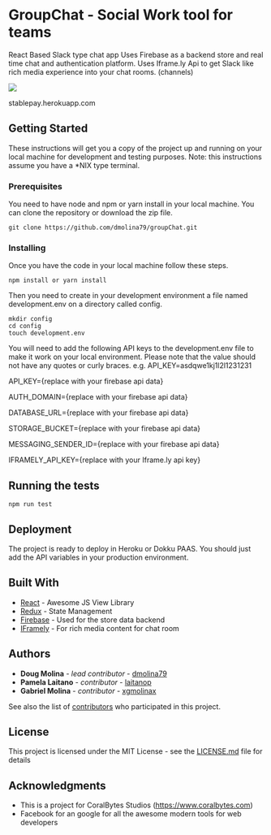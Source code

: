


# GroupChat - Social Work tool for teams

React Based Slack type chat app
Uses Firebase as a backend store and real time chat and authentication platform.
Uses Iframe.ly Api to get Slack like rich media experience into your chat rooms. (channels)








<a href="https://stablepay.herokuapp.com/checkout?data=%7B%22stablepay%22%3Atrue%2C%22payload%22%3A%7B%22type%22%3A%22Donation%22%2C%22source%22%3A%7B%22name%22%3A%22GroupChat%22%2C%22address%22%3A%220x8b59ae6ec3Ef31c796600373a0Add1d91bD1c00e%22%7D%2C%22amount%22%3A%7B%22total%22%3A5%2C%22options%22%3A%5B5%2C10%2C15%2C25%5D%2C%22currency%22%3A%22USD%22%2C%22sign%22%3A%22%24%22%7D%2C%22theme%22%3A%22colored%22%2C%22callbackURL%22%3A%22https%3A%2F%2Fgithub.com%2Fdmolina79%2FgroupChat%22%7D%7D">
    <img src="https://stablepay.herokuapp.com/static/DonationsButtonBlueWhite.svg" >
</a>






 stablepay.herokuapp.com
## Getting Started

These instructions will get you a copy of the project up and running on your local machine for development and testing purposes. Note: this instructions assume you have a *NIX type terminal.

### Prerequisites
You need to have node and npm or yarn install in your local machine.
You can clone the repository or download the zip file.

```
git clone https://github.com/dmolina79/groupChat.git
```

### Installing

Once you have the code in your local machine follow these steps.

```
npm install or yarn install
```

Then you need to create in your development environment 
a file named development.env on a directory called config.

```
mkdir config
cd config
touch development.env
```

You will need to add the following API keys to the development.env file
to make it work on your local environment. Please note that the
value should not have any quotes or curly braces. e.g. API_KEY=asdqwe1kj1l2l1231231

API_KEY={replace with your firebase api data}

AUTH_DOMAIN={replace with your firebase api data}

DATABASE_URL={replace with your firebase api data}

STORAGE_BUCKET={replace with your firebase api data}

MESSAGING_SENDER_ID={replace with your firebase api data}

IFRAMELY_API_KEY={replace with your Iframe.ly api key}


## Running the tests

```
npm run test
```

## Deployment

The project is ready to deploy in Heroku or Dokku PAAS.
You should just add the API variables in your production environment.

## Built With

* [React](https://facebook.github.io/react/) - Awesome JS View Library
* [Redux](http://redux.js.org/docs/introduction/) - State Management
* [Firebase](https://firebase.google.com/) - Used for the store data backend
* [IFramely](https://iframely.com/) - For rich media content for chat room

## Authors

* **Doug Molina** - *lead contributor* - [dmolina79](https://github.com/dmolina79/)
* **Pamela Laitano** - *contributor* - [laitanop](https://github.com/laitanop)
* **Gabriel Molina** - *contributor* - [xgmolinax](https://github.com/xgmolinax)


See also the list of [contributors]() who participated in this project.

## License

This project is licensed under the MIT License - see the [LICENSE.md](LICENSE.md) file for details

## Acknowledgments

* This is a project for CoralBytes Studios (https://www.coralbytes.com)
* Facebook for an google for all the awesome modern tools for web developers
